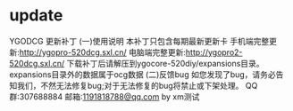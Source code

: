 ﻿# update
YGODCG
更新补丁
(一)使用说明
本补丁只包含每期最新更新卡
手机端完整更新:http://ygopro-520dcg.sxl.cn/
电脑端完整更新:http://ygopro2-520dcg.sxl.cn/
下载补丁后请解压到ygocore-520diy/expansions目录。
expansions目录外的数据属于ocg数据
(二)反馈bug
如您发现了bug，请务必告知我们，不然无法修复bug;对于无法修复的bug将禁止或下架处理。
QQ群:307688884
邮箱:1191818788@qq.com
by xm测试


